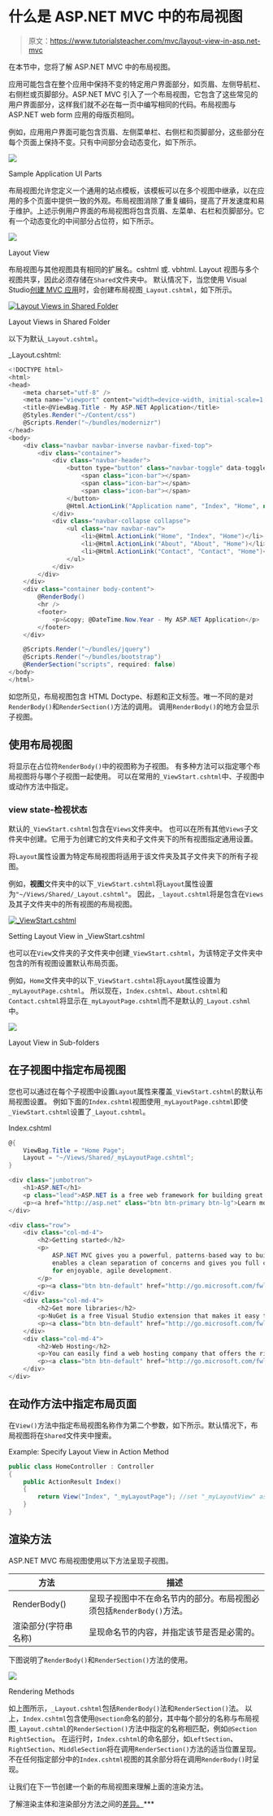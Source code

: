 # 什么是 ASP.NET MVC 中的布局视图

> 原文：<https://www.tutorialsteacher.com/mvc/layout-view-in-asp.net-mvc>

在本节中，您将了解 ASP.NET MVC 中的布局视图。

应用可能包含在整个应用中保持不变的特定用户界面部分，如页眉、左侧导航栏、右侧栏或页脚部分。ASP.NET MVC 引入了一个布局视图，它包含了这些常见的用户界面部分，这样我们就不必在每一页中编写相同的代码。布局视图与 ASP.NET web form 应用的母版页相同。

例如，应用用户界面可能包含页眉、左侧菜单栏、右侧栏和页脚部分，这些部分在每个页面上保持不变。只有中间部分会动态变化，如下所示。

[![](img/5cc48145e2ce4edf97c432bc0e14702a.png)](../../Content/images/mvc/layout-view-1.png)

Sample Application UI Parts



布局视图允许您定义一个通用的站点模板，该模板可以在多个视图中继承，以在应用的多个页面中提供一致的外观。布局视图消除了重复编码，提高了开发速度和易于维护。上述示例用户界面的布局视图将包含页眉、左菜单、右栏和页脚部分。它有一个动态变化的中间部分占位符，如下所示。

[![](img/e379d70e4bbdcc19afbd2945a9db0c31.png)](../../Content/images/mvc/layout-view-2.png)

Layout View



布局视图与其他视图具有相同的扩展名。cshtml 或. vbhtml. Layout 视图与多个视图共享，因此必须存储在`Shared`文件夹中。 默认情况下，当您使用 Visual Studio[创建 MVC 应用](/mvc/create-first-asp.net-mvc-application)时，会创建布局视图`_Layout.cshtml`，如下所示。

[![Layout Views in Shared Folder](img/2ab341b0be4a043c0d18ce21ee3e5e2a.png)](../../Content/images/mvc/layout-view-3.png)

Layout Views in Shared Folder



以下为默认`_Layout.cshtml`。

_Layout.cshtml: 

```cs
<!DOCTYPE html>
<html>
<head>
    <meta charset="utf-8" />
    <meta name="viewport" content="width=device-width, initial-scale=1.0">
    <title>@ViewBag.Title - My ASP.NET Application</title>
    @Styles.Render("~/Content/css")
    @Scripts.Render("~/bundles/modernizr")
</head>
<body>
    <div class="navbar navbar-inverse navbar-fixed-top">
        <div class="container">
            <div class="navbar-header">
                <button type="button" class="navbar-toggle" data-toggle="collapse" data-target=".navbar-collapse">
                    <span class="icon-bar"></span>
                    <span class="icon-bar"></span>
                    <span class="icon-bar"></span>
                </button>
                @Html.ActionLink("Application name", "Index", "Home", new { area = "" }, new { @class = "navbar-brand" })
            </div>
            <div class="navbar-collapse collapse">
                <ul class="nav navbar-nav">
                    <li>@Html.ActionLink("Home", "Index", "Home")</li>
                    <li>@Html.ActionLink("About", "About", "Home")</li>
                    <li>@Html.ActionLink("Contact", "Contact", "Home")</li>
                </ul>
            </div>
        </div>
    </div>
    <div class="container body-content">
        @RenderBody()
        <hr />
        <footer>
            <p>&copy; @DateTime.Now.Year - My ASP.NET Application</p>
        </footer>
    </div>

    @Scripts.Render("~/bundles/jquery")
    @Scripts.Render("~/bundles/bootstrap")
    @RenderSection("scripts", required: false)
</body>
</html> 
```

如您所见，布局视图包含 HTML Doctype、标题和正文标签。唯一不同的是对`RenderBody()`和`RenderSection()`方法的调用。 调用`RenderBody()`的地方会显示子视图。

## 使用布局视图

将显示在占位符`RenderBody()`中的视图称为子视图。 有多种方法可以指定哪个布局视图将与哪个子视图一起使用。 可以在常用的`_ViewStart.cshtml`中、子视图中或动作方法中指定。

### view state-检视状态

默认的`_ViewStart.cshtml`包含在`Views`文件夹中。 也可以在所有其他`Views`子文件夹中创建。它用于为创建它的文件夹和子文件夹下的所有视图指定通用设置。

将`Layout`属性设置为特定布局视图将适用于该文件夹及其子文件夹下的所有子视图。

例如，**视图**文件夹中的以下`_ViewStart.cshtml`将`Layout`属性设置为`"~/Views/Shared/_Layout.cshtml"`。 因此，`_layout.cshtml`将是包含在`Views`及其子文件夹中的所有视图的布局视图。

[![_ViewStart.cshtml](img/287ba689a4963324bc04c11cbc7a4e60.png)](../../Content/images/mvc/viewstart.png)

Setting Layout View in _ViewStart.cshtml



也可以在`View`文件夹的子文件夹中创建`_ViewStart.cshtml`，为该特定子文件夹中包含的所有视图设置默认布局页面。

例如，`Home`文件夹中的以下`_ViewStart.cshtml`将`Layout`属性设置为`_myLayoutPage.cshtml`。 所以现在，`Index.cshtml`、`About.cshtml`和`Contact.cshtml`将显示在`_myLayoutPage.cshtml`而不是默认的`_Layout.cshml`中。

[![](img/50705f20351ddbc1642a9310a472ca1a.png)](../../Content/images/mvc/viewstart-home.png)

Layout View in Sub-folders



## 在子视图中指定布局视图

您也可以通过在每个子视图中设置`Layout`属性来覆盖`_ViewStart.cshtml`的默认布局视图设置。 例如下面的`Index.cshtml`视图使用`_myLayoutPage.cshtml`即使`_ViewStart.cshtml`设置了`_Layout.cshtml`。

Index.cshtml 

```cs
@{
    ViewBag.Title = "Home Page";
    Layout = "~/Views/Shared/_myLayoutPage.cshtml";
}

<div class="jumbotron">
    <h1>ASP.NET</h1>
    <p class="lead">ASP.NET is a free web framework for building great Web sites and Web applications using HTML, CSS and JavaScript.</p>
    <p><a href="http://asp.net" class="btn btn-primary btn-lg">Learn more &raquo;</a></p>
</div>

<div class="row">
    <div class="col-md-4">
        <h2>Getting started</h2>
        <p>
            ASP.NET MVC gives you a powerful, patterns-based way to build dynamic websites that
            enables a clean separation of concerns and gives you full control over markup
            for enjoyable, agile development.
        </p>
        <p><a class="btn btn-default" href="http://go.microsoft.com/fwlink/?LinkId=301865">Learn more &raquo;</a></p>
    </div>
    <div class="col-md-4">
        <h2>Get more libraries</h2>
        <p>NuGet is a free Visual Studio extension that makes it easy to add, remove, and update libraries and tools in Visual Studio projects.</p>
        <p><a class="btn btn-default" href="http://go.microsoft.com/fwlink/?LinkId=301866">Learn more &raquo;</a></p>
    </div>
    <div class="col-md-4">
        <h2>Web Hosting</h2>
        <p>You can easily find a web hosting company that offers the right mix of features and price for your applications.</p>
        <p><a class="btn btn-default" href="http://go.microsoft.com/fwlink/?LinkId=301867">Learn more &raquo;</a></p>
    </div>
</div> 
```

## 在动作方法中指定布局页面

在`View()`方法中指定布局视图名称作为第二个参数，如下所示。默认情况下，布局视图将在`Shared`文件夹中搜索。

Example: Specify Layout View in Action Method 

```cs
public class HomeController : Controller
{
    public ActionResult Index()
    {
        return View("Index", "_myLayoutPage"); //set "_myLayoutView" as layout view
    }
} 
```

## 渲染方法

ASP.NET MVC 布局视图使用以下方法呈现子视图。

| 方法 | 描述 |
| --- | --- |
| RenderBody() | 呈现子视图中不在命名节内的部分。布局视图必须包括`RenderBody()`方法。 |
| 渲染部分(字符串名称) | 呈现命名节的内容，并指定该节是否是必需的。 |

下图说明了`RenderBody()`和`RenderSection()`方法的使用。

[![](img/f9aecb69769d095dc1754a9ea5678aea.png)](../../Content/images/mvc/layout-view-rendering.png)

Rendering Methods



如上图所示，`_Layout.cshtml`包括`RenderBody()`法和`RenderSection()`法。 以上，`Index.cshtml`包含使用`@section`命名的部分，其中每个部分的名称与布局视图`_Layout.cshtml`的`RenderSection()`方法中指定的名称相匹配，例如`@Section RightSection`。 在运行时，`Index.cshtml`的命名部分，如`LeftSection`、`RightSection`、`MiddleSection`将在调用`RenderSection()`方法的适当位置呈现。 不在任何指定部分中的`Index.cshtml`视图的其余部分将在调用`RenderBody()`时呈现。

让我们在下一节创建一个新的布局视图来理解上面的渲染方法。

了解渲染主体和渲染部分方法之间的[差异。](/articles/difference-between-renderbody-and-rendersection-mvc)***